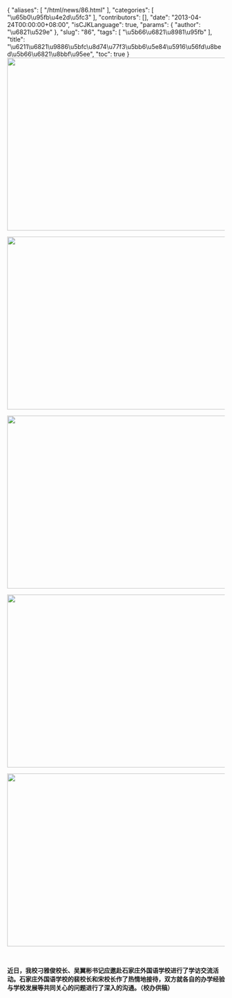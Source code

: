 {
    "aliases": [
        "/html/news/86.html"
    ],
    "categories": [
        "\u65b0\u95fb\u4e2d\u5fc3"
    ],
    "contributors": [],
    "date": "2013-04-24T00:00:00+08:00",
    "isCJKLanguage": true,
    "params": {
        "author": "\u6821\u529e"
    },
    "slug": "86",
    "tags": [
        "\u5b66\u6821\u8981\u95fb"
    ],
    "title": "\u6211\u6821\u9886\u5bfc\u8d74\u77f3\u5bb6\u5e84\u5916\u56fd\u8bed\u5b66\u6821\u8bbf\u95ee",
    "toc": true
}
**<img
    src="https://cdn.tfls.online/mirror/full/f487c1ef46d6017c88e44f1e3b9070f2b1390272.jpg"
    style="display:block;margin-left:auto;margin-right:auto;"
    decoding="async"
    fetchpriority="auto"
    loading="lazy"
    height="400"
    width="600"
/>**

**<img
    src="https://cdn.tfls.online/mirror/full/07b567c0ace26cb1c6347d787e0377fc14e6e83d.jpg"
    style="display:block;margin-left:auto;margin-right:auto;"
    decoding="async"
    fetchpriority="auto"
    loading="lazy"
    height="400"
    width="600"
/>**

**<img
    src="https://cdn.tfls.online/mirror/full/e169f5a8ee48df04c89befdd593164d0946cf3f7.jpg"
    style="display:block;margin-left:auto;margin-right:auto;"
    decoding="async"
    fetchpriority="auto"
    loading="lazy"
    height="400"
    width="600"
/>**

**<img
    src="https://cdn.tfls.online/mirror/full/2f87927bdd106b5c5d73635d95e4a4dc8a936cca.jpg"
    style="display:block;margin-left:auto;margin-right:auto;"
    decoding="async"
    fetchpriority="auto"
    loading="lazy"
    height="400"
    width="600"
/>**

**<img
    src="https://cdn.tfls.online/mirror/full/e3b93c4bde85919c4ac8f614090680f46ccb6e3d.jpg"
    style="display:block;margin-left:auto;margin-right:auto;"
    decoding="async"
    fetchpriority="auto"
    loading="lazy"
    height="400"
    width="600"
/>**

 

**近日，我校刁雅俊校长、吴翼彬书记应邀赴石家庄外国语学校进行了学访交流活动。石家庄外国语学校的裴校长和宋校长作了热情地接待，双方就各自的办学经验与学校发展等共同关心的问题进行了深入的沟通。（校办供稿）**

